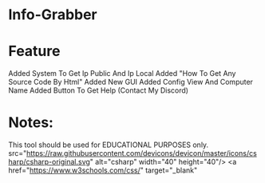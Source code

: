 # Info-Grabber
# Feature

Added System To Get Ip Public And Ip Local
Added "How To Get Any Source Code By Html"
Added New GUI
Added Config View And Computer Name
Added Button To Get Help (Contact My Discord)

# Notes:

This tool should be used for EDUCATIONAL PURPOSES only.
src="https://raw.githubusercontent.com/devicons/devicon/master/icons/csharp/csharp-original.svg" alt="csharp" width="40" height="40"/> </a> <a href="https://www.w3schools.com/css/" target="_blank"
